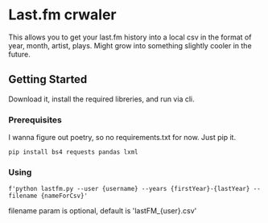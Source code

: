 # Last.fm crwaler

This allows you to get your last.fm history into a local csv in the format of year, month, artist, plays.
Might grow into something slightly cooler in the future.

## Getting Started

Download it, install the required libreries, and run via cli.

### Prerequisites

I wanna figure out poetry, so no requirements.txt for now. Just pip it.

```
pip install bs4 requests pandas lxml
```

### Using

```
f'python lastfm.py --user {username} --years {firstYear}-{lastYear} --filename {nameForCsv}'
```
filename param is optional, default is 'lastFM_{user}.csv'
